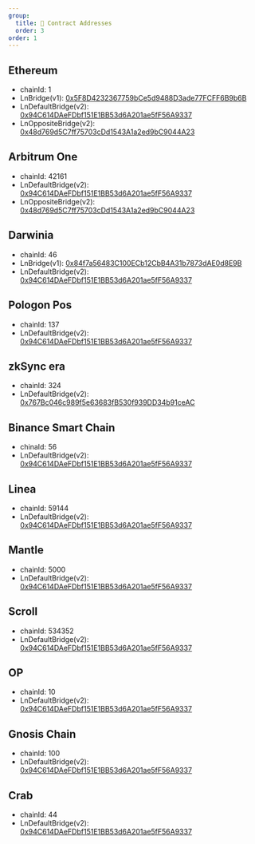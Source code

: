 ```yaml
---
group:
  title: 🔹 Contract Addresses
  order: 3
order: 1
---
```


## Ethereum

- chainId: 1
- LnBridge(v1): [0x5F8D4232367759bCe5d9488D3ade77FCFF6B9b6B](https://etherscan.io/address/0x5F8D4232367759bCe5d9488D3ade77FCFF6B9b6B)
- LnDefaultBridge(v2): [0x94C614DAeFDbf151E1BB53d6A201ae5fF56A9337](https://etherscan.io/address/0x94C614DAeFDbf151E1BB53d6A201ae5fF56A9337)
- LnOppositeBridge(v2): [0x48d769d5C7ff75703cDd1543A1a2ed9bC9044A23](https://etherscan.io/address/0x48d769d5C7ff75703cDd1543A1a2ed9bC9044A23)

## Arbitrum One

- chainId: 42161
- LnDefaultBridge(v2): [0x94C614DAeFDbf151E1BB53d6A201ae5fF56A9337](https://arbiscan.io/address/0x94C614DAeFDbf151E1BB53d6A201ae5fF56A9337)
- LnOppositeBridge(v2): [0x48d769d5C7ff75703cDd1543A1a2ed9bC9044A23](https://arbiscan.io/address/0x48d769d5C7ff75703cDd1543A1a2ed9bC9044A23)

## Darwinia

- chainId: 46
- LnBridge(v1): [0x84f7a56483C100ECb12CbB4A31b7873dAE0d8E9B](https://darwinia.subscan.io/address/0x84f7a56483C100ECb12CbB4A31b7873dAE0d8E9B)
- LnDefaultBridge(v2): [0x94C614DAeFDbf151E1BB53d6A201ae5fF56A9337](https://darwinia.subscan.io/account/0x94C614DAeFDbf151E1BB53d6A201ae5fF56A9337)

## Pologon Pos

- chainId: 137
- LnDefaultBridge(v2): [0x94C614DAeFDbf151E1BB53d6A201ae5fF56A9337](https://polygonscan.com/address/0x94C614DAeFDbf151E1BB53d6A201ae5fF56A9337)

## zkSync era

- chainId: 324
- LnDefaultBridge(v2): [0x767Bc046c989f5e63683fB530f939DD34b91ceAC](https://explorer.zksync.io/address/0x767Bc046c989f5e63683fB530f939DD34b91ceAC)

## Binance Smart Chain

- chinaId: 56
- LnDefaultBridge(v2): [0x94C614DAeFDbf151E1BB53d6A201ae5fF56A9337](https://bscscan.com/address/0x94C614DAeFDbf151E1BB53d6A201ae5fF56A9337)

## Linea

- chainId: 59144
- LnDefaultBridge(v2): [0x94C614DAeFDbf151E1BB53d6A201ae5fF56A9337](https://lineascan.build/address/0x94C614DAeFDbf151E1BB53d6A201ae5fF56A9337)

## Mantle

- chainId: 5000
- LnDefaultBridge(v2): [0x94C614DAeFDbf151E1BB53d6A201ae5fF56A9337](https://explorer.mantle.xyz/address/0x94C614DAeFDbf151E1BB53d6A201ae5fF56A9337)

## Scroll

- chainId: 534352
- LnDefaultBridge(v2): [0x94C614DAeFDbf151E1BB53d6A201ae5fF56A9337](https://scrollscan.com/address/0x94C614DAeFDbf151E1BB53d6A201ae5fF56A9337)

## OP

- chainId: 10
- LnDefaultBridge(v2): [0x94C614DAeFDbf151E1BB53d6A201ae5fF56A9337](https://optimistic.etherscan.io/address/0x94C614DAeFDbf151E1BB53d6A201ae5fF56A9337)

## Gnosis Chain

- chainId: 100
- LnDefaultBridge(v2): [0x94C614DAeFDbf151E1BB53d6A201ae5fF56A9337](https://gnosisscan.io/address/0x94C614DAeFDbf151E1BB53d6A201ae5fF56A9337)

## Crab

- chainId: 44
- LnDefaultBridge(v2): [0x94C614DAeFDbf151E1BB53d6A201ae5fF56A9337](https://crab.subscan.io/account/0x94C614DAeFDbf151E1BB53d6A201ae5fF56A9337)
